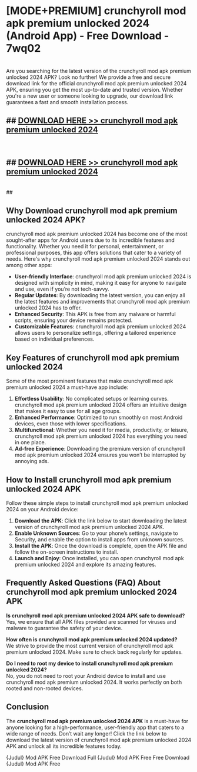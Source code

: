 # [MODE+PREMIUM] crunchyroll mod apk premium unlocked 2024 (Android App) - Free Download - 7wq02 <br>
<br>
Are you searching for the latest version of the crunchyroll mod apk premium unlocked 2024 APK? Look no further! We provide a free and secure download link for the official crunchyroll mod apk premium unlocked 2024 APK, ensuring you get the most up-to-date and trusted version. Whether you're a new user or someone looking to upgrade, our download link guarantees a fast and smooth installation process.


## ##  [DOWNLOAD HERE >> crunchyroll mod apk premium unlocked 2024](http://freeplayer.one?title=crunchyroll_mod_apk_premium_unlocked_2024&ref=A)
  <br>

##  ## [DOWNLOAD HERE >> crunchyroll mod apk premium unlocked 2024](http://freeplayer.one?title=crunchyroll_mod_apk_premium_unlocked_2024&ref=A)
  <br>
  ##



## Why Download crunchyroll mod apk premium unlocked 2024 APK?

crunchyroll mod apk premium unlocked 2024 has become one of the most sought-after apps for Android users due to its incredible features and functionality. Whether you need it for personal, entertainment, or professional purposes, this app offers solutions that cater to a variety of needs. Here's why crunchyroll mod apk premium unlocked 2024 stands out among other apps:

- **User-friendly Interface**: crunchyroll mod apk premium unlocked 2024 is designed with simplicity in mind, making it easy for anyone to navigate and use, even if you’re not tech-savvy.
- **Regular Updates**: By downloading the latest version, you can enjoy all the latest features and improvements that crunchyroll mod apk premium unlocked 2024 has to offer.
- **Enhanced Security**: This APK is free from any malware or harmful scripts, ensuring your device remains protected.
- **Customizable Features**: crunchyroll mod apk premium unlocked 2024 allows users to personalize settings, offering a tailored experience based on individual preferences.

## Key Features of crunchyroll mod apk premium unlocked 2024

Some of the most prominent features that make crunchyroll mod apk premium unlocked 2024 a must-have app include:

1. **Effortless Usability**: No complicated setups or learning curves. crunchyroll mod apk premium unlocked 2024 offers an intuitive design that makes it easy to use for all age groups.
2. **Enhanced Performance**: Optimized to run smoothly on most Android devices, even those with lower specifications.
3. **Multifunctional**: Whether you need it for media, productivity, or leisure, crunchyroll mod apk premium unlocked 2024 has everything you need in one place.
4. **Ad-free Experience**: Downloading the premium version of crunchyroll mod apk premium unlocked 2024 ensures you won’t be interrupted by annoying ads.

## How to Install crunchyroll mod apk premium unlocked 2024 APK

Follow these simple steps to install crunchyroll mod apk premium unlocked 2024 on your Android device:

1. **Download the APK**: Click the link below to start downloading the latest version of crunchyroll mod apk premium unlocked 2024 APK.
2. **Enable Unknown Sources**: Go to your phone’s settings, navigate to Security, and enable the option to install apps from unknown sources.
3. **Install the APK**: Once the download is complete, open the APK file and follow the on-screen instructions to install.
4. **Launch and Enjoy**: Once installed, you can open crunchyroll mod apk premium unlocked 2024 and explore its amazing features.

## Frequently Asked Questions (FAQ) About crunchyroll mod apk premium unlocked 2024 APK

**Is crunchyroll mod apk premium unlocked 2024 APK safe to download?**  
Yes, we ensure that all APK files provided are scanned for viruses and malware to guarantee the safety of your device.

**How often is crunchyroll mod apk premium unlocked 2024 updated?**  
We strive to provide the most current version of crunchyroll mod apk premium unlocked 2024. Make sure to check back regularly for updates.

**Do I need to root my device to install crunchyroll mod apk premium unlocked 2024?**  
No, you do not need to root your Android device to install and use crunchyroll mod apk premium unlocked 2024. It works perfectly on both rooted and non-rooted devices.

## Conclusion

The **crunchyroll mod apk premium unlocked 2024 APK** is a must-have for anyone looking for a high-performance, user-friendly app that caters to a wide range of needs. Don’t wait any longer! Click the link below to download the latest version of crunchyroll mod apk premium unlocked 2024 APK and unlock all its incredible features today.

{Judul} Mod APK Free
Download Full {Judul} Mod APK Free
Free Download {Judul} Mod APK Free

